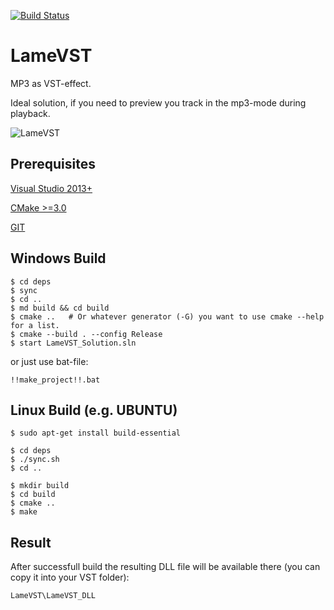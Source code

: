 [![Build Status](https://travis-ci.org/Iunusov/LameVST.svg?branch=master)](https://travis-ci.org/Iunusov/LameVST)
# LameVST
MP3 as VST-effect. 

Ideal solution, if you need to preview you track in the mp3-mode during playback.

![LameVST](https://static.kvraudio.com/i/b/lamevst.png "LameVST")

## Prerequisites

[Visual Studio 2013+](https://www.visualstudio.com/downloads/download-visual-studio-vs)

[CMake >=3.0](https://cmake.org/download/)

[GIT](https://git-scm.com/download/win)

## Windows Build

    $ cd deps
    $ sync
    $ cd ..
    $ md build && cd build
    $ cmake ..   # Or whatever generator (-G) you want to use cmake --help for a list.
    $ cmake --build . --config Release
    $ start LameVST_Solution.sln

or just use bat-file: 

```
!!make_project!!.bat
```

## Linux Build (e.g. UBUNTU)

    $ sudo apt-get install build-essential
    
    $ cd deps
    $ ./sync.sh
    $ cd ..
    
    $ mkdir build
    $ cd build
    $ cmake ..
    $ make

## Result

After successfull build the resulting DLL file will be available there (you can copy it into your VST folder):
```
LameVST\LameVST_DLL
```

